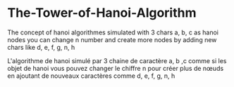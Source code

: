 # The-Tower-of-Hanoi-Algorithm

The concept of hanoi algorithmes simulated with 3 chars a, b, c as hanoi nodes
you can change n number and create more nodes by adding new chars like d, e, f, g, n, h

L'algorithme de hanoi simulé par 3 chaine de caractère a, b ,c comme si les objet de hanoi
vous pouvez changer le chiffre n pour créer plus de nœuds en ajoutant de nouveaux caractères comme d, e, f, g, n, h
